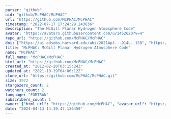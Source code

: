 ```yaml
---
parser: "github"
uid: "github/McPHAC/McPHAC"
url: "https://github.com/McPHAC/McPHAC"
timestamp: "2022-07-17 17:24:29.243636"
description: "The McGill Planar Hydrogen Atmosphere Code"
avatar: "https://avatars.githubusercontent.com/u/1452620?v=4"
repo_url: "https://github.com/McPHAC/McPHAC"
doi: ["https://ui.adsabs.harvard.edu/abs/2021ApJ...914L..15B", "https://ui.adsabs.harvard.edu/abs/2012ApJ...749...52H", "https://ui.adsabs.harvard.edu/abs/2012ascl.soft10017H/abstract"]
title: "McPHAC: McGill Planar Hydrogen Atmosphere Code"
name: "McPHAC"
full_name: "McPHAC/McPHAC"
html_url: "https://github.com/McPHAC/McPHAC"
created_at: "2012-02-20T03:15:24Z"
updated_at: "2021-10-19T04:06:12Z"
clone_url: "https://github.com/McPHAC/McPHAC.git"
size: 3972
stargazers_count: 2
watchers_count: 2
language: "FORTRAN"
subscribers_count: 1
owner: {"html_url": "https://github.com/McPHAC", "avatar_url": "https://avatars.githubusercontent.com/u/1452620?v=4", "login": "McPHAC", "type": "Organization"}
date: "2024-04-13 14:19:47.136459"
---
```

